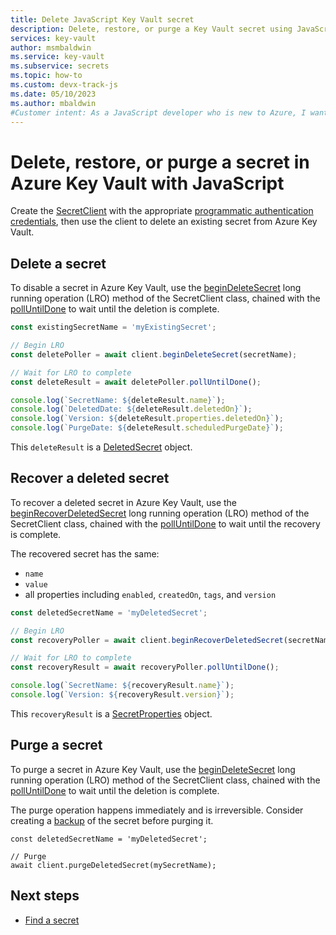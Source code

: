 ```yaml
---
title: Delete JavaScript Key Vault secret
description: Delete, restore, or purge a Key Vault secret using JavaScript.
services: key-vault
author: msmbaldwin
ms.service: key-vault
ms.subservice: secrets
ms.topic: how-to
ms.custom: devx-track-js
ms.date: 05/10/2023
ms.author: mbaldwin
#Customer intent: As a JavaScript developer who is new to Azure, I want to delete a secret from the Key Vault with the SDK.
---
```

# Delete, restore, or purge a secret in Azure Key Vault with JavaScript

Create the [SecretClient](/javascript/api/@azure/keyvault-secrets/secretclient) with the appropriate [programmatic authentication credentials](javascript-developer-guide-authenticate-get-started.md), then use the client to delete an existing secret from Azure Key Vault.

## Delete a secret

To disable a secret in Azure Key Vault, use the [beginDeleteSecret](/javascript/api/@azure/keyvault-secrets/secretclient#@azure-keyvault-secrets-secretclient-begindeletesecret) long running operation (LRO) method of the SecretClient class, chained with the [pollUntilDone](/javascript/api/@azure/keyvault-secrets/pollerlike#@azure-keyvault-secrets-pollerlike-polluntildone) to wait until the deletion is complete. 

```javascript
const existingSecretName = 'myExistingSecret';

// Begin LRO
const deletePoller = await client.beginDeleteSecret(secretName);

// Wait for LRO to complete
const deleteResult = await deletePoller.pollUntilDone();

console.log(`SecretName: ${deleteResult.name}`);
console.log(`DeletedDate: ${deleteResult.deletedOn}`);
console.log(`Version: ${deleteResult.properties.deletedOn}`);
console.log(`PurgeDate: ${deleteResult.scheduledPurgeDate}`);
```

This `deleteResult` is a [DeletedSecret](/javascript/api/@azure/keyvault-secrets/deletedsecret) object. 

## Recover a deleted secret

To recover a deleted secret in Azure Key Vault, use the [beginRecoverDeletedSecret](/javascript/api/@azure/keyvault-secrets/secretclient#@azure-keyvault-secrets-secretclient-beginrecoverdeletedsecret) long running operation (LRO) method of the SecretClient class, chained with the [pollUntilDone](/javascript/api/@azure/keyvault-secrets/pollerlike#@azure-keyvault-secrets-pollerlike-polluntildone) to wait until the recovery is complete. 

The recovered secret has the same:

* `name`
* `value`
* all properties including `enabled`, `createdOn`, `tags`, and `version`

```javascript
const deletedSecretName = 'myDeletedSecret';

// Begin LRO
const recoveryPoller = await client.beginRecoverDeletedSecret(secretName);

// Wait for LRO to complete
const recoveryResult = await recoveryPoller.pollUntilDone();

console.log(`SecretName: ${recoveryResult.name}`);
console.log(`Version: ${recoveryResult.version}`);
```

This `recoveryResult` is a [SecretProperties](/javascript/api/@azure/keyvault-secrets/secretproperties) object. 

## Purge a secret

To purge a secret in Azure Key Vault, use the [beginDeleteSecret](/javascript/api/@azure/keyvault-secrets/secretclient#@azure-keyvault-secrets-secretclient-begindeletesecret) long running operation (LRO) method of the SecretClient class, chained with the [pollUntilDone](/javascript/api/@azure/keyvault-secrets/pollerlike#@azure-keyvault-secrets-pollerlike-polluntildone) to wait until the deletion is complete. 

The purge operation happens immediately and is irreversible. Consider creating a [backup](javascript-developer-guide-backup-secrets.md) of the secret before purging it. 

```
const deletedSecretName = 'myDeletedSecret';

// Purge
await client.purgeDeletedSecret(mySecretName);

```

## Next steps

* [Find a secret](javascript-developer-guide-find-secret.md)